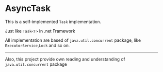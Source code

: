 # AsyncTask

This is a self-implemented `Task` implementation.

Just like `Task<T>` in .net Framework

All implementation are based of `java.util.concurrent` package, like `ExecutorService`,`Lock` and so on.

---

Also, this project provide own reading and understanding of `java.util.concurrent` package

